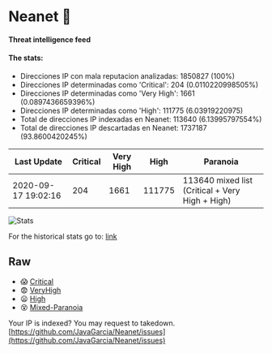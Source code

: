# Neanet :hocho:
#### Threat intelligence feed
#### The stats:

- Direcciones IP con mala reputacion analizadas: 1850827 (100%)
- Direcciones IP determinadas como 'Critical':  204 (0.0110220998505%)
- Direcciones IP determinadas como 'Very High':  1661 (0.0897436659396%)
- Direcciones IP determinadas como 'High':  111775 (6.03919220975)
- Total de direcciones IP indexadas en Neanet:  113640 (6.13995797554%)
- Total de direcciones IP descartadas en Neanet:  1737187 (93.8600420245%)

| Last Update | Critical | Very High | High | Paranoia |
| --- | --- | --- | --- | --- |
| 2020-09-17 19:02:16 | 204 | 1661 | 111775 | 113640 mixed list (Critical + Very High + High)|

![Stats](https://docs.google.com/spreadsheets/d/e/2PACX-1vSnaNMIXVabIpDJjufMlzH7poXnshF3mgd8Is1g9ytUEzVsP5my4Trn8f-xkoLLQ38xpL3HtmUexLo6/pubchart?oid=501124687&format=image)

For the historical stats go to: [link](/stats.csv)
## Raw
- :scream: [Critical](https://raw.githubusercontent.com/JavaGarcia/Neanet/master/blacklists/neanet_critical.txt)
- :fearful: [VeryHigh](https://raw.githubusercontent.com/JavaGarcia/Neanet/master/blacklists/neanet_veryHigh.txtt)
- :frowning: [High](https://raw.githubusercontent.com/JavaGarcia/Neanet/master/blacklists/neanet_high.txt)
- :dizzy_face: [Mixed-Paranoia](https://raw.githubusercontent.com/JavaGarcia/Neanet/master/blacklists/neanet_all.txt)


Your IP is indexed? You may request to takedown. [https://github.com/JavaGarcia/Neanet/issues](https://github.com/JavaGarcia/Neanet/issues)


























































































































































































































































































































































































































































































































































































































































































































































































































































































